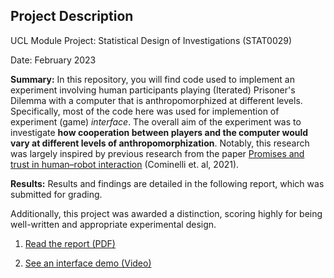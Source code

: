 ## Project Description

UCL Module Project: Statistical Design of Investigations (STAT0029)

Date: February 2023

**Summary:** In this repository, you will find code used to implement an experiment involving human participants playing (Iterated) Prisoner's Dilemma with a computer that is anthropomorphized at different levels. Specifically, most of the code here was used for implemention of experiment (game) *interface*. The overall aim of the experiment was to investigate **how cooperation between players and the computer would vary at different levels of anthropomorphization**. Notably, this research was largely inspired by previous research from the paper [Promises and trust in human–robot interaction](https://www.nature.com/articles/s41598-021-88622-9) (Cominelli et. al, 2021).

**Results:** Results and findings are detailed in the following report, which was submitted for grading. 

Additionally, this project was awarded a distinction, scoring highly for being well-written and appropriate experimental design.

1.  [Read the report (PDF)](report.pdf)

2. [See an interface demo (Video)](drive.google.com/file/d/19jU0RXQ17tdbk51pwAGbPJuZlp9syNj2/view?usp=sharing)
